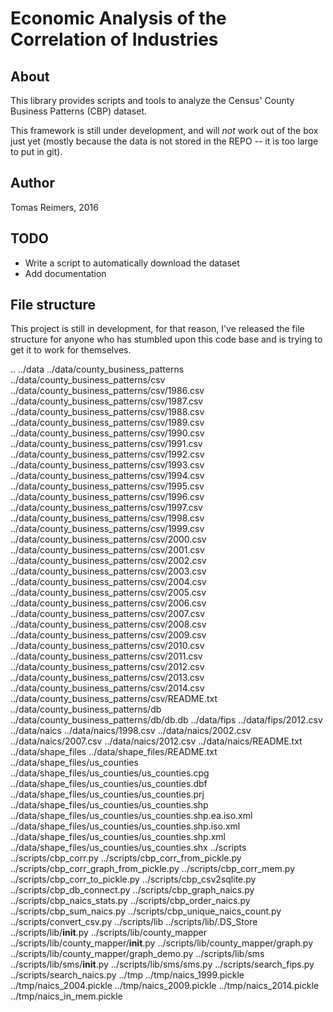 # Economic Analysis of the Correlation of Industries

## About

This library provides scripts and tools to analyze the Census' County
Business Patterns (CBP) dataset.

This framework is still under development, and will _not_ work out of the box
just yet (mostly because the data is not stored in the REPO -- it is too large
to put in git).

## Author

Tomas Reimers, 2016

## TODO

 - Write a script to automatically download the dataset
 - Add documentation

## File structure

This project is still in development, for that reason, I've released the file
structure for anyone who has stumbled upon this code base and is trying to
get it to work for themselves.

..
../data
../data/county_business_patterns
../data/county_business_patterns/csv
../data/county_business_patterns/csv/1986.csv
../data/county_business_patterns/csv/1987.csv
../data/county_business_patterns/csv/1988.csv
../data/county_business_patterns/csv/1989.csv
../data/county_business_patterns/csv/1990.csv
../data/county_business_patterns/csv/1991.csv
../data/county_business_patterns/csv/1992.csv
../data/county_business_patterns/csv/1993.csv
../data/county_business_patterns/csv/1994.csv
../data/county_business_patterns/csv/1995.csv
../data/county_business_patterns/csv/1996.csv
../data/county_business_patterns/csv/1997.csv
../data/county_business_patterns/csv/1998.csv
../data/county_business_patterns/csv/1999.csv
../data/county_business_patterns/csv/2000.csv
../data/county_business_patterns/csv/2001.csv
../data/county_business_patterns/csv/2002.csv
../data/county_business_patterns/csv/2003.csv
../data/county_business_patterns/csv/2004.csv
../data/county_business_patterns/csv/2005.csv
../data/county_business_patterns/csv/2006.csv
../data/county_business_patterns/csv/2007.csv
../data/county_business_patterns/csv/2008.csv
../data/county_business_patterns/csv/2009.csv
../data/county_business_patterns/csv/2010.csv
../data/county_business_patterns/csv/2011.csv
../data/county_business_patterns/csv/2012.csv
../data/county_business_patterns/csv/2013.csv
../data/county_business_patterns/csv/2014.csv
../data/county_business_patterns/csv/README.txt
../data/county_business_patterns/db
../data/county_business_patterns/db/db.db
../data/fips
../data/fips/2012.csv
../data/naics
../data/naics/1998.csv
../data/naics/2002.csv
../data/naics/2007.csv
../data/naics/2012.csv
../data/naics/README.txt
../data/shape_files
../data/shape_files/README.txt
../data/shape_files/us_counties
../data/shape_files/us_counties/us_counties.cpg
../data/shape_files/us_counties/us_counties.dbf
../data/shape_files/us_counties/us_counties.prj
../data/shape_files/us_counties/us_counties.shp
../data/shape_files/us_counties/us_counties.shp.ea.iso.xml
../data/shape_files/us_counties/us_counties.shp.iso.xml
../data/shape_files/us_counties/us_counties.shp.xml
../data/shape_files/us_counties/us_counties.shx
../scripts
../scripts/cbp_corr.py
../scripts/cbp_corr_from_pickle.py
../scripts/cbp_corr_graph_from_pickle.py
../scripts/cbp_corr_mem.py
../scripts/cbp_corr_to_pickle.py
../scripts/cbp_csv2sqlite.py
../scripts/cbp_db_connect.py
../scripts/cbp_graph_naics.py
../scripts/cbp_naics_stats.py
../scripts/cbp_order_naics.py
../scripts/cbp_sum_naics.py
../scripts/cbp_unique_naics_count.py
../scripts/convert_csv.py
../scripts/lib
../scripts/lib/.DS_Store
../scripts/lib/__init__.py
../scripts/lib/county_mapper
../scripts/lib/county_mapper/__init__.py
../scripts/lib/county_mapper/graph.py
../scripts/lib/county_mapper/graph_demo.py
../scripts/lib/sms
../scripts/lib/sms/__init__.py
../scripts/lib/sms/sms.py
../scripts/search_fips.py
../scripts/search_naics.py
../tmp
../tmp/naics_1999.pickle
../tmp/naics_2004.pickle
../tmp/naics_2009.pickle
../tmp/naics_2014.pickle
../tmp/naics_in_mem.pickle
